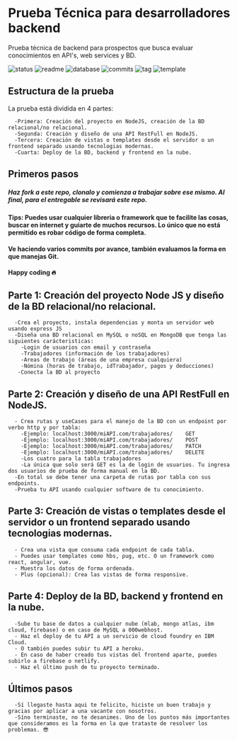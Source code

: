 # Prueba Técnica para desarrolladores backend
Prueba técnica de backend para prospectos que busca evaluar conocimientos en API's, web services y BD.

![status](https://img.shields.io/badge/status-running-green.svg?colorB=00C106) ![readme](https://img.shields.io/badge/readme-OK-green.svg?colorB=00C106) ![database](https://img.shields.io/badge/database-OK-green.svg?colorB=00C106) ![commits](https://img.shields.io/badge/commits-26-blue.svg) ![tag](https://img.shields.io/badge/tag-v0.3-orange.svg)
![template](https://img.shields.io/badge/template-twig-yellow.svg) 

## Estructura de la prueba
La prueba está dividida en 4 partes:
```
  -Primera: Creación del proyecto en NodeJS, creación de la BD relacional/no relacional.
  -Segunda: Creación y diseño de una API RestFull en NodeJS.
  -Tercera: Creación de vistas o templates desde el servidor o un frontend separado usando tecnologias modernas.
  -Cuarta: Deploy de la BD, backend y frontend en la nube. 
```

## Primeros pasos
  ##### Haz fork a este repo, clonalo y comienza a trabajar sobre ese mismo. Al final, para el entregable se revisará este repo.
  #### Tips: Puedes usar cualquier libreria o framework que te facilite las cosas, buscar en internet y guiarte de muchos recursos. Lo único que no está permitido es robar código de forma completa.
  #### Ve haciendo varios commits por avance, también evaluamos la forma en que manejas Git.
  #### Happy coding 🔥

## Parte 1: Creación del proyecto Node JS y diseño de la BD relacional/no relacional.
```
  -Crea el proyecto, instala dependencias y monta un servidor web usando express JS
  -Diseña una BD relacional en MySQL o noSQL en MongoDB que tenga las siguientes carácteristicas:
    -Login de usuarios con email y contraseña
    -Trabajadores (información de los trabajadores)
    -Areas de trabajo (áreas de una empresa cualquiera)
    -Nómina (horas de trabajo, idTrabajador, pagos y deducciones)
   -Conecta la BD al proyecto
```
## Parte 2: Creación y diseño de una API RestFull en NodeJS.
```
  - Crea rutas y useCases para el manejo de la BD con un endpoint por verbo http y por tabla:
    -Ejemplo: localhost:3000/miAPI.com/trabajadores/    GET
    -Ejemplo: localhost:3000/miAPI.com/trabajadores/    POST
    -Ejemplo: localhost:3000/miAPI.com/trabajadores/    PATCH
    -Ejemplo: localhost:3000/miAPI.com/trabajadores/    DELETE
    -Los cuatro para la tabla trabajadores
    -La única que solo será GET es la de login de usuarios. Tu ingresa dos usuarios de prueba de forma manual en la BD.
  -En total se debe tener una carpeta de rutas por tabla con sus endpoints.
  -Prueba tu API usando cualquier software de tu conocimiento.
```
## Parte 3: Creación de vistas o templates desde el servidor o un frontend separado usando tecnologias modernas.
```
  - Crea una vista que consuma cada endpoint de cada tabla.
  - Puedes usar templates como hbs, pug, etc. O un framework como react, angular, vue. 
  - Muestra los datos de forma ordenada.
  - Plus (opcional): Crea las vistas de forma responsive.
```
## Parte 4: Deploy de la BD, backend y frontend en la nube. 
```
  -Sube tu base de datos a cualquier nube (mlab, mongo atlas, ibm cloud, firebase) o en caso de MySQL a 000webhost. 
  - Haz el deploy de tu API a un servicio de cloud foundry en IBM Cloud.
  - O también puedes subir tu API a heroku.
  - En caso de haber creado tus vistas del frontend aparte, puedes subirlo a firebase o netlify. 
  - Haz el último push de tu proyecto terminado. 
```
## Últimos pasos 
```
  -Sí llegaste hasta aqui te felicito, hiciste un buen trabajo y gracias por aplicar a una vacante con nosotros.
  -Síno terminaste, no te desanimes. Uno de los puntos más importantes que consideramos es la forma en la que trataste de resolver los problemas. 😎
```

